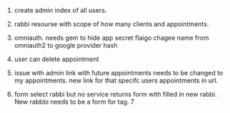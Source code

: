 1. create admin index of all users.
2. rabbi resourse with scope of how many clients and appointments.
3. omniauth. needs gem to hide app secret flaigo chagee name from omniauth2 to google provider hash
4. user can delete appointment
5. issue with admin link with future appointments needs to be changed to my appointments. new link for that specifc users appointments in url.

6. form select rabbi but no service returns form with filled in new rabbi. New rabbbi needs to be a form for tag.
7

